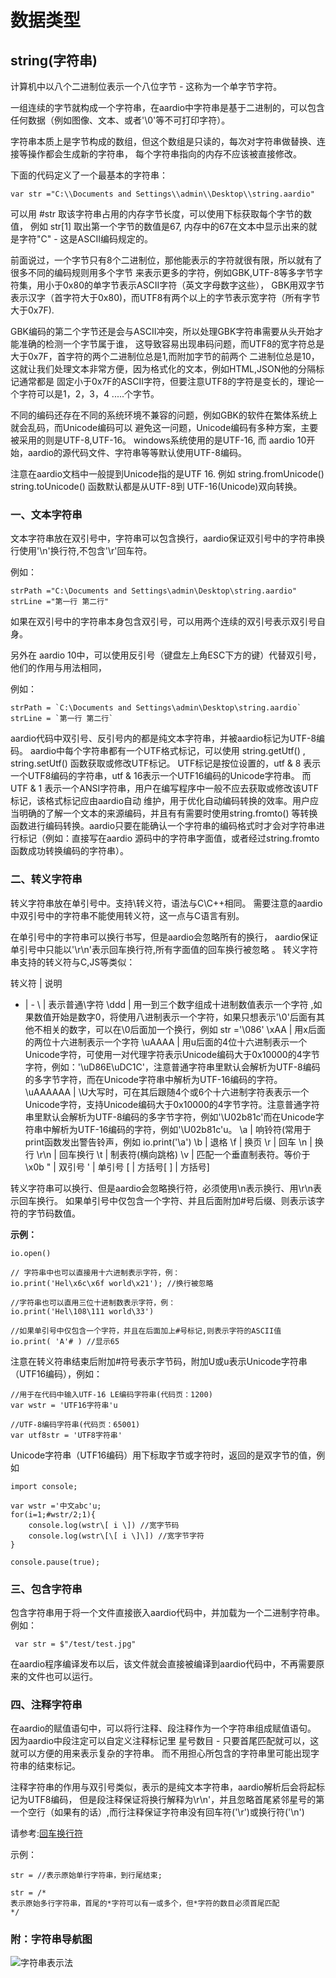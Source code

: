 # 数据类型

## string(字符串)

计算机中以八个二进制位表示一个八位字节 \- 这称为一个单字节字符。

一组连续的字节就构成一个字符串，在aardio中字符串是基于二进制的，可以包含任何数据（例如图像、文本、或者'\\0'等不可打印字符）。

字符串本质上是字节构成的数组，但这个数组是只读的，每次对字符串做替换、连接等操作都会生成新的字符串，
每个字符串指向的内存不应该被直接修改。

下面的代码定义了一个最基本的字符串：

``` aau
var str ="C:\\Documents and Settings\\admin\\Desktop\\string.aardio"
```


可以用 #str 取该字符串占用的内存字节长度，可以使用下标获取每个字节的数值，
例如 str\[1\] 取出第一个字节的数值是67, 内存中的67在文本中显示出来的就是字符"C" - 这是ASCII编码规定的。

前面说过，一个字节只有8个二进制位，那他能表示的字符就很有限，所以就有了很多不同的编码规则用多个字节
来表示更多的字符，例如GBK,UTF-8等多字节字符集，用小于0x80的单字节表示ASCII字符（英文字母数字这些），
GBK用双字节表示汉字（首字符大于0x80)，而UTF8有两个以上的字节表示宽字符（所有字节大于0x7F).

GBK编码的第二个字节还是会与ASCII冲突，所以处理GBK字符串需要从头开始才能准确的检测一个字节属于谁，
这导致容易出现串码问题，而UTF8的宽字符总是大于0x7F，首字符的两个二进制位总是1,而附加字节的前两个
二进制位总是10，这就让我们处理文本非常方便，因为格式化的文本，例如HTML,JSON他的分隔标记通常都是
固定小于0x7F的ASCII字符，但要注意UTF8的字符是变长的，理论一个字符可以是1，2，3，4 .....个字节。

不同的编码还存在不同的系统环境不兼容的问题，例如GBK的软件在繁体系统上就会乱码，而Unicode编码可以
避免这一问题，Unicode编码有多种方案，主要被采用的则是UTF-8,UTF-16。 windows系统使用的是UTF-16,
而 aardio 10开始，aardio的源代码文件、字符串等等默认使用UTF-8编码。

注意在aardio文档中一般提到Unicode指的是UTF 16.
例如 string.fromUnicode() string.toUnicode() 函数默认都是从UTF-8到 UTF-16(Unicode)双向转换。

### 一、文本字符串

文本字符串放在双引号中，字符串可以包含换行，aardio保证双引号中的字符串换行使用'\\n'换行符,不包含'\\r'回车符。

例如：

``` aau
strPath ="C:\Documents and Settings\admin\Desktop\string.aardio"
strLine ="第一行 第二行"
```

如果在双引号中的字符串本身包含双引号，可以用两个连续的双引号表示双引号自身。

另外在 aardio 10中，可以使用反引号（键盘左上角ESC下方的键）代替双引号，他们的作用与用法相同，


例如：

``` aau
strPath = `C:\Documents and Settings\admin\Desktop\string.aardio`
strLine = `第一行 第二行`
```

aardio代码中双引号、反引号内的都是纯文本字符串，并被aardio标记为UTF-8编码。
aardio中每个字符串都有一个UTF格式标记，可以使用 string.getUtf() , string.setUtf() 函数获取或修改UTF标记。
UTF标记是按位设置的，utf & 8 表示一个UTF8编码的字符串，utf & 16表示一个UTF16编码的Unicode字符串。
而UTF & 1 表示一个ANSI字符串，用户在编写程序中一般不应去获取或修改该UTF标记，该格式标记应由aardio自动
维护，用于优化自动编码转换的效率。用户应当明确的了解一个文本的来源编码，并且有有需要时使用string.fromto()
等转换函数进行编码转换。aardio只要在能确认一个字符串的编码格式时才会对字符串进行标记（例如：直接写在aardio
源码中的字符串字面值，或者经过string.fromto函数成功转换编码的字符串）。

### 二、转义字符串

转义字符串放在单引号中。支持\\转义符，语法与C\\C++相同。
需要注意的aardio中双引号中的字符串不能使用转义符，这一点与C语言有别。

在单引号中的字符串可以换行书写，但是aardio会忽略所有的换行，
aardio保证单引号中只能以'\\r\\n'表示回车换行符,所有字面值的回车换行被忽略 。
转义字符串支持的转义符与C,JS等类似：

转义符 | 说明
- | -
\\ | 表示普通\字符
\ddd | 用一到三个数字组成十进制数值表示一个字符 ,如果数值开始是数字0，将使用八进制表示一个字符，如果只想表示'\0'后面有其他不相关的数字，可以在\0后面加一个换行，例如 str ='\086'
\xAA | 用x后面的两位十六进制表示一个字符
\uAAAA | 用u后面的4位十六进制表示一个Unicode字符，可使用一对代理字符表示Unicode编码大于0x10000的4字节字符，例如：'\uD86E\uDC1C'，注意普通字符串里默认会解析为UTF-8编码的多字节字符，而在Unicode字符串中解析为UTF-16编码的字符。
\uAAAAAA | \U大写时，可在其后跟随4个或6个十六进制字符表表示一个Unicode字符，支持Unicode编码大于0x10000的4字节字符。注意普通字符串里默认会解析为UTF-8编码的多字节字符，例如'\U02b81c'而在Unicode字符串中解析为UTF-16编码的字符，例如'\U02b81c'u。
\a | 响铃符(常用于print函数发出警告铃声，例如 io.print('\a')
\b | 退格
\f | 换页
\r | 回车
\n | 换行
\r\n | 回车换行
\t | 制表符(横向跳格)
\v | 匹配一个垂直制表符。等价于 \x0b
\" | 双引号
\' | 单引号
\[ | 方括号[
\] | 方括号]

转义字符串可以换行、但是aardio会忽略换行符，必须使用\\n表示换行、用\\r\\n表示回车换行。
如果单引号中仅包含一个字符、并且后面附加#号后缀、则表示该字符的字节码数值。

**示例：**

``` aau
io.open()

// 字符串中也可以直接用十六进制表示字符，例：
io.print('Hel\x6c\x6f world\x21'); //换行被忽略

//字符串也可以直用三位十进制数表示字符，例：
io.print('Hel\108\111 world\33')

//如果单引号中仅包含一个字符，并且在后面加上#号标记,则表示字符的ASCII值
io.print( 'A'# ) //显示65
```

注意在转义符串结束后附加#符号表示字节码，附加U或u表示Unicode字符串（UTF16编码），例如：

``` aau
//用于在代码中输入UTF-16 LE编码字符串(代码页：1200)
var wstr = 'UTF16字符串'u

//UTF-8编码字符串(代码页：65001)
var utf8str = 'UTF8字符串'
```

Unicode字符串（UTF16编码）用下标取字节或字符时，返回的是双字节的值，例如

``` aau
import console; 

var wstr ='中文abc'u;
for(i=1;#wstr/2;1){
    console.log(wstr\[ i \]) //宽字节码
    console.log(wstr\[\[ i \]\]) //宽字节字符
}

console.pause(true);
```

### 三、包含字符串

包含字符串用于将一个文件直接嵌入aardio代码中，并加载为一个二进制字符串。 例如：

``` aau
 var str = $"/test/test.jpg"
```


在aardio程序编译发布以后，该文件就会直接被编译到aardio代码中，不再需要原来的文件也可以运行。

### 四、注释字符串

在aardio的赋值语句中，可以将行注释、段注释作为一个字符串组成赋值语句。
因为aardio中段注定可以自定义注释标记里 星号数目 - 只要首尾匹配就可以，这就可以方便的用来表示复杂的字符串。
而不用担心所包含的字符串里可能出现字符串的结束标记。

注释字符串的作用与双引号类似，表示的是纯文本字符串，aardio解析后会将起标记为UTF8编码，
但是段注释保证将换行解释为\\r\\n'，并且忽略首尾紧邻星号的第一个空行（如果有的话）,而行注释保证字符串没有回车符('\\r')或换行符('\\n')


请参考:[回车换行符](line.html)

示例：

``` aau
str = //表示原始单行字符串，到行尾结束;

str = /*
表示原始多行字符串，首尾的*字符可以有一或多个，但*字符的数目必须首尾匹配
*/

```
### 附：字符串导航图

![字符串表示法](../../../../_images/string.gif)
